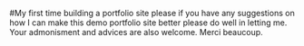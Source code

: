 #My first time building a portfolio site
please if you have any suggestions on how I can make this demo portfolio site better please do well in letting me.
Your admonisment and advices are also welcome.
Merci beaucoup.